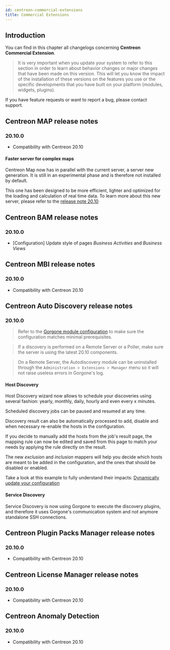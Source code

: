 ```yaml
---
id: centreon-commercial-extensions
title: Commercial Extensions
---
```


## Introduction

You can find in this chapter all changelogs concerning **Centreon Commercial
Extension**.

> It is very important when you update your system to refer to this section in
> order to learn about behavior changes or major changes that have been made on
> this version. This will let you know the impact of the installation of these
> versions on the features you use or the specific developments that you have
> built on your platform (modules, widgets, plugins).

If you have feature requests or want to report a bug, please contact support.

## Centreon MAP release notes

### 20.10.0

- Compatibility with Centreon 20.10

#### Faster server for complex maps

Centreon Map now has in parallel with the current server, a server new
generation. It is still in an experimental phase and is therefore not
installed by default.

This one has been designed to be more efficient, lighter and optimized
for the loading and calculation of real time data. To learn more about
this new server, please refer to the
[release note 20.10](../graph-views/release-notes.html)

## Centreon BAM release notes

### 20.10.0

- [Configuration] Update style of pages *Business Activities* and
  *Business Views*

## Centreon MBI release notes

### 20.10.0

- Compatibility with Centreon 20.10

## Centreon Auto Discovery release notes

### 20.10.0

> Refer to the [Gorgone module configuration](../monitoring/discovery/administration.html#gorgone-module-configuration)
> to make sure the configuration matches minimal prerequisites.

> If a discovery is performed on a Remote Server or a Poller, make sure
> the server is using the latest 20.10 components.

> On a Remote Server, the Autodiscovery module can be uninstalled through
> the `Administration > Extensions > Manager` menu so it will not raise
> useless errors in Gorgone's log.

#### Host Discovery

Host Discovery wizard now allows to schedule your discoveries using several
fashion: yearly, monthly, daily, hourly and even every x minutes.

Scheduled discovery jobs can be paused and resumed at any time.

Discovery result can also be automatically processed to add, disable and
when necessary re-enable the hosts in the configuration.

If you decide to manually add the hosts from the job's result page, the
mapping rule can now be edited and saved from this page to match
your needs by applying the rule directly on the result.

The new *exclusion* and *inclusion* mappers will help you decide which hosts
are meant to be added in the configuration, and the ones that should be
disabled or enabled.

Take a look at this example to fully understand their impacts:
[Dynamically update your configuration](../monitoring/discovery/hosts-discovery.html#dynamically-update-your-configuration)

#### Service Discovery

Service Discovery is now using Gorgone to execute the discovery plugins,
and therefore it uses Gorgone's communication system and not anymore
standalone SSH connections.

## Centreon Plugin Packs Manager release notes

### 20.10.0

- Compatibility with Centreon 20.10

## Centreon License Manager release notes

### 20.10.0

- Compatibility with Centreon 20.10

## Centreon Anomaly Detection

### 20.10.0

- Compatibility with Centreon 20.10